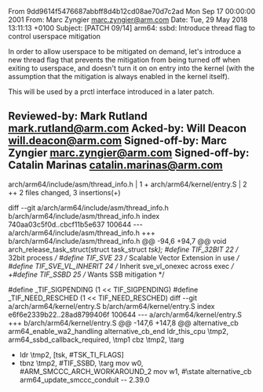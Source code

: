 From 9dd9614f5476687abbff8d4b12cd08ae70d7c2ad Mon Sep 17 00:00:00 2001
From: Marc Zyngier <marc.zyngier@arm.com>
Date: Tue, 29 May 2018 13:11:13 +0100
Subject: [PATCH 09/14] arm64: ssbd: Introduce thread flag to control userspace
 mitigation

In order to allow userspace to be mitigated on demand, let's
introduce a new thread flag that prevents the mitigation from
being turned off when exiting to userspace, and doesn't turn
it on on entry into the kernel (with the assumption that the
mitigation is always enabled in the kernel itself).

This will be used by a prctl interface introduced in a later
patch.

Reviewed-by: Mark Rutland <mark.rutland@arm.com>
Acked-by: Will Deacon <will.deacon@arm.com>
Signed-off-by: Marc Zyngier <marc.zyngier@arm.com>
Signed-off-by: Catalin Marinas <catalin.marinas@arm.com>
---
 arch/arm64/include/asm/thread_info.h | 1 +
 arch/arm64/kernel/entry.S            | 2 ++
 2 files changed, 3 insertions(+)

diff --git a/arch/arm64/include/asm/thread_info.h b/arch/arm64/include/asm/thread_info.h
index 740aa03c5f0d..cbcf11b5e637 100644
--- a/arch/arm64/include/asm/thread_info.h
+++ b/arch/arm64/include/asm/thread_info.h
@@ -94,6 +94,7 @@ void arch_release_task_struct(struct task_struct *tsk);
 #define TIF_32BIT		22	/* 32bit process */
 #define TIF_SVE			23	/* Scalable Vector Extension in use */
 #define TIF_SVE_VL_INHERIT	24	/* Inherit sve_vl_onexec across exec */
+#define TIF_SSBD		25	/* Wants SSB mitigation */
 
 #define _TIF_SIGPENDING		(1 << TIF_SIGPENDING)
 #define _TIF_NEED_RESCHED	(1 << TIF_NEED_RESCHED)
diff --git a/arch/arm64/kernel/entry.S b/arch/arm64/kernel/entry.S
index e6f6e2339b22..28ad8799406f 100644
--- a/arch/arm64/kernel/entry.S
+++ b/arch/arm64/kernel/entry.S
@@ -147,6 +147,8 @@ alternative_cb	arm64_enable_wa2_handling
 alternative_cb_end
 	ldr_this_cpu	\tmp2, arm64_ssbd_callback_required, \tmp1
 	cbz	\tmp2, \targ
+	ldr	\tmp2, [tsk, #TSK_TI_FLAGS]
+	tbnz	\tmp2, #TIF_SSBD, \targ
 	mov	w0, #ARM_SMCCC_ARCH_WORKAROUND_2
 	mov	w1, #\state
 alternative_cb	arm64_update_smccc_conduit
-- 
2.39.0

